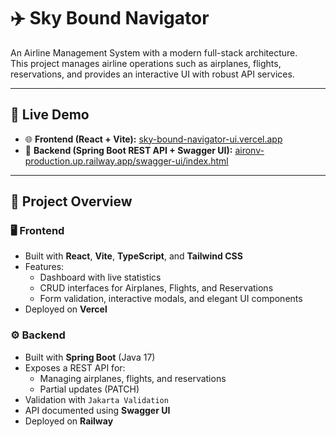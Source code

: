 # ✈️ Sky Bound Navigator

An Airline Management System with a modern full-stack architecture.  
This project manages airline operations such as airplanes, flights, reservations, and provides an interactive UI with robust API services.

---

## 🚀 Live Demo

- 🌐 **Frontend (React + Vite):** [sky-bound-navigator-ui.vercel.app](https://sky-bound-navigator-ui.vercel.app/)
- 🔗 **Backend (Spring Boot REST API + Swagger UI):** [aironv-production.up.railway.app/swagger-ui/index.html](https://aironv-production.up.railway.app/swagger-ui/index.html)

---

## 📂 Project Overview

### 🖥 Frontend
- Built with **React**, **Vite**, **TypeScript**, and **Tailwind CSS**
- Features:
  - Dashboard with live statistics
  - CRUD interfaces for Airplanes, Flights, and Reservations
  - Form validation, interactive modals, and elegant UI components
- Deployed on **Vercel**

### ⚙️ Backend
- Built with **Spring Boot** (Java 17)
- Exposes a REST API for:
  - Managing airplanes, flights, and reservations
  - Partial updates (PATCH)
- Validation with `Jakarta Validation`
- API documented using **Swagger UI**
- Deployed on **Railway**

